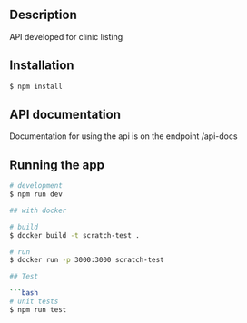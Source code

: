 ## Description

API developed for clinic listing

## Installation

```bash
$ npm install
```

## API documentation

Documentation for using the api is on the endpoint /api-docs

## Running the app

````bash
# development
$ npm run dev

## with docker

# build
$ docker build -t scratch-test .

# run
$ docker run -p 3000:3000 scratch-test

## Test

```bash
# unit tests
$ npm run test
````
